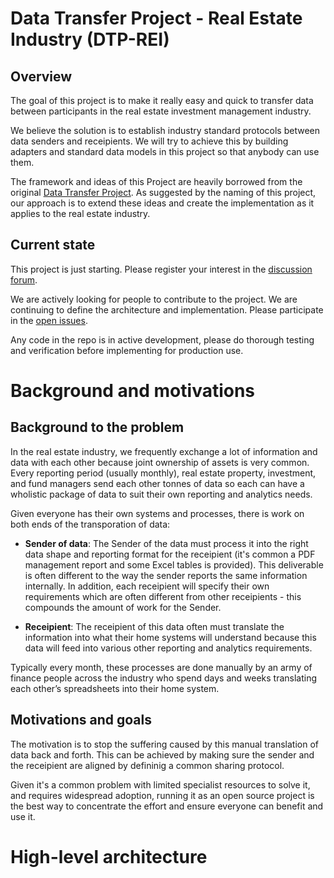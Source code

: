 # Data Transfer Project - Real Estate Industry (DTP-REI)

## Overview

The goal of this project is to make it really easy and quick to transfer data between participants in the real estate investment management industry.

We believe the solution is to establish industry standard protocols between data senders and receipients. We will try to achieve this by building adapters and standard data models in this project so that anybody can use them.

The framework and ideas of this Project are heavily borrowed from the original [Data Transfer Project](https://datatransferproject.dev). As suggested by the naming of this project, our approach is to extend these ideas and create the implementation as it applies to the real estate industry.

## Current state

This project is just starting. Please register your interest in the [discussion forum](https://github.com/itsrobli/data-transfer-project-real-estate-industry/discussions/2).

We are actively looking for people to contribute to the project. We are continuing to define the architecture and implementation. Please participate in the [open issues](https://github.com/itsrobli/data-transfer-project-real-estate-industry/issues).

Any code in the repo is in active development, please do thorough testing and verification before implementing for production use.

# Background and motivations

##  Background to the problem

In the real estate industry, we frequently exchange a lot of information and data with each other because joint ownership of assets is very common. Every reporting period (usually monthly), real estate property, investment, and fund managers send each other tonnes of data so each can have a wholistic package of data to suit their own reporting and analytics needs.

Given everyone has their own systems and processes, there is work on both ends of the transporation of data:

- **Sender of data**: The Sender of the data must process it into the right data shape and reporting format for the receipient (it's common a PDF management report and some Excel tables is provided). This deliverable is often different to the way the sender reports the same information internally. In addition, each receipient will specify their own requirements which are often different from other receipients - this compounds the amount of work for the Sender. 

- **Receipient**: The receipient of this data often must translate the information into what their home systems will understand because this data will feed into various other reporting and analytics requirements.

Typically every month, these processes are done manually by an army of finance people across the industry who spend days and weeks translating each other’s spreadsheets into their home system.

## Motivations and goals

The motivation is to stop the suffering caused by this manual translation of data back and forth. This can be achieved by making sure the sender and the receipient are aligned by defininig a common sharing protocol.

Given it's a common problem with limited specialist resources to solve it, and requires widespread adoption, running it as an open source project is the best way to concentrate the effort and ensure everyone can benefit and use it.

# High-level architecture



